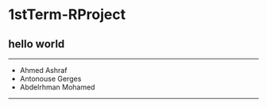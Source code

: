 # 1stTerm-RProject
## hello world
---------

- Ahmed Ashraf
- Antonouse Gerges
- Abdelrhman Mohamed 


--------
